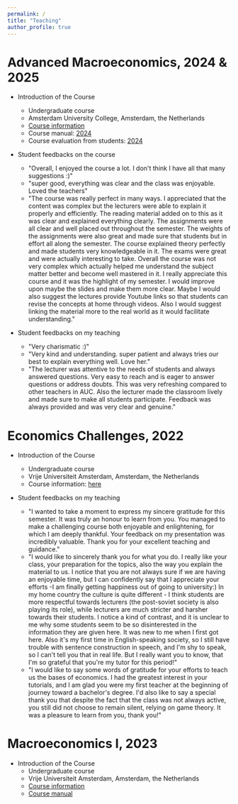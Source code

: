 ```yaml
---
permalink: /
title: "Teaching"
author_profile: true
---
```


# Advanced Macroeconomics, 2024 & 2025

- Introduction of the Course

   - Undergraduate course
   - Amsterdam University College, Amsterdam, the Netherlands
   - [Course information](https://studiegids.uva.nl/xmlpages/page/2024-2025-en/search-course/course/118950)
   - Course manual: [2024](../assets/Course_Manual_Advacedmacro2024.pdf)
   - Course evaluation from students: [2024](../assets/Course_Evaluation_Advacedmacro2024.pdf) 

- Student feedbacks on the course

   - "Overall, I enjoyed the course a lot. I don't think I have all that many suggestions :)"
   - "super good, everything was clear and the class was enjoyable. Loved the teachers"
   - "The course was really perfect in many ways. I appreciated that the content was complex but the lecturers were able to explain it properly and efficiently. The reading material added on to this as it was clear and explained everything clearly. The assignments were all clear and well placed out throughout the semester. The weights of the assignments were also great and made sure that students but in effort all along the semester. The course explained theory perfectly and made students very knowledgeable in it. The exams were great and were actually interesting to take. Overall the course was not very complex which actually helped me understand the subject matter better and become well mastered in it. I really appreciate this course and it was the highlight of my semester. I would improve upon maybe the slides and make them more clear. Maybe I would also suggest the lectures provide Youtube links so that students can revise the concepts at home through videos. Also I would suggest linking the material more to the real world as it
would facilitate understanding."

- Student feedbacks on my teaching

   - "Very charismatic :)"
   - "Very kind and understanding. super patient and always tries our best to explain everything well. Love her."
   - "The lecturer was attentive to the needs of students and always answered questions. Very easy to reach and is eager to answer questions or address doubts. This was very refreshing compared to other teachers in AUC. Also the lecturer made the classroom lively and made sure to make all students participate. Feedback was always provided and was very clear and genuine."
 
# Economics Challenges, 2022
- Introduction of the Course
  - Undergraduate course
  - Vrije Universiteit Amsterdam, Amsterdam, the Netherlands
  - Course information: [here](https://studiegids.vu.nl/en/vakken/2022-2023/E_EBE1_EC#/)

- Student feedbacks on my teaching
  - "I wanted to take a moment to express my sincere gratitude for this semester. It was truly an honour to learn from you. You managed to make a challenging course both enjoyable and enlightening, for which I am deeply thankful. Your feedback on my presentation was incredibly valuable. Thank you for your excellent teaching and guidance."
  - "I would like to sincerely thank you for what you do. I really like your class, your preparation for the topics, also the way you explain the material to us. I notice that you are not always sure if we are having an enjoyable time, but I can confidently say that I appreciate your efforts -I am finally getting happiness out of going to university:) In my home country the culture is quite different - I think students are more respectful towards lecturers (the post-soviet society is also playing its role), while lecturers are much stricter and harsher towards their students. I notice a kind of contrast, and it is unclear to me why some students seem to be so disinterested in the information they are given here. It was new to me when I first got here. Also it's my first time in English-speaking society, so I still have trouble with sentence construction in speech, and I'm shy to speak, so I can't tell you that in real life. But I really want you to know, that I'm so grateful that you're my tutor for this period!"
  - "I would like to say some words of gratitude for your efforts to teach us the bases of economics. I had the greatest interest in your tutorials, and I am glad you were my first teacher at the beginning of journey toward a bachelor's degree. I'd also like to say a special thank you that despite the fact that the class was not always active, you still did not choose to remain silent, relying on game theory. It was a pleasure to learn from you, thank you!"


# Macroeconomics I, 2023
- Introduction of the Course
  - Undergraduate course
  - Vrije Universiteit Amsterdam, Amsterdam, the Netherlands
  - [Course information](https://studiegids.vu.nl/en/vakken/2022-2023/E_EBE1_MACEC#/)
  - [Course manual](../assets/Macroeconomics_CourseManual.pdf)

